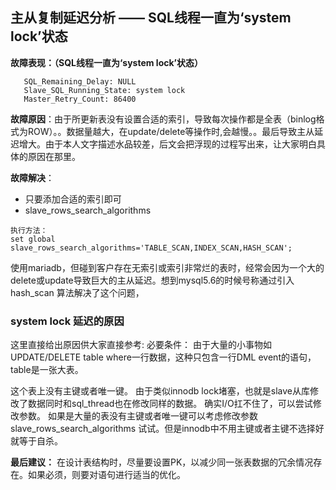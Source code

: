 ## 主从复制延迟分析 —— SQL线程一直为‘system lock’状态

**故障表现：（SQL线程一直为‘system lock’状态）**

```
   SQL_Remaining_Delay: NULL
   Slave_SQL_Running_State: system lock
   Master_Retry_Count: 86400

```

**故障原因**：由于所更新表没有设置合适的索引，导致每次操作都是全表（binlog格式为ROW）。。数据量越大，在update/delete等操作时,会越慢。。最后导致主从延迟增大。由于本人文字描述水品较差，后文会把浮现的过程写出来，让大家明白具体的原因在那里。

**故障解决**：

-  只要添加合适的索引即可
-  slave_rows_search_algorithms

```
执行方法：
set global slave_rows_search_algorithms='TABLE_SCAN,INDEX_SCAN,HASH_SCAN';

```

使用mariadb，但碰到客户存在无索引或索引非常烂的表时，经常会因为一个大的delete或update导致巨大的主从延迟。想到mysql5.6的时候号称通过引入 hash_scan 算法解决了这个问题，

### system lock 延迟的原因

这里直接给出原因供大家直接参考:
必要条件：
由于大量的小事物如UPDATE/DELETE table where一行数据，这种只包含一行DML event的语句，table是一张大表。

这个表上没有主键或者唯一键。
由于类似innodb lock堵塞，也就是slave从库修改了数据同时和sql_thread也在修改同样的数据。
确实I/O扛不住了，可以尝试修改参数。
如果是大量的表没有主键或者唯一键可以考虑修改参数slave_rows_search_algorithms 试试。但是innodb中不用主键或者主键不选择好就等于自杀。



**最后建议：**
在设计表结构时，尽量要设置PK，以减少同一张表数据的冗余情况存在。如果必须，则要对语句进行适当的优化。
